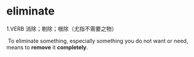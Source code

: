 # eliminate

1.VERB 消除；剔除；根除（尤指不需要之物）

​	To eliminate something, especially something you do not want or need, means to **remove** it **completely**.

